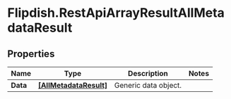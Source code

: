# Flipdish.RestApiArrayResultAllMetadataResult

## Properties
Name | Type | Description | Notes
------------ | ------------- | ------------- | -------------
**Data** | [**[AllMetadataResult]**](AllMetadataResult.md) | Generic data object. | 


